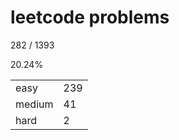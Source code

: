 # leetcode problems

282 / 1393

20.24%

|        |     |
| ------ | --- |
| easy   | 239  |
| medium | 41   |
| hard   | 2   |

